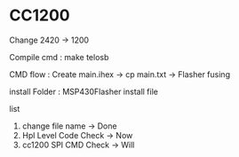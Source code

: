 # CC1200

Change 2420 -> 1200


Compile cmd :
	make telosb

CMD flow : 
	Create main.ihex -> cp main.txt -> Flasher fusing 

install Folder :
	MSP430Flasher install file


list
 1. change file name -> Done
 2. Hpl Level Code Check -> Now
 3. cc1200 SPI CMD Check -> Will
